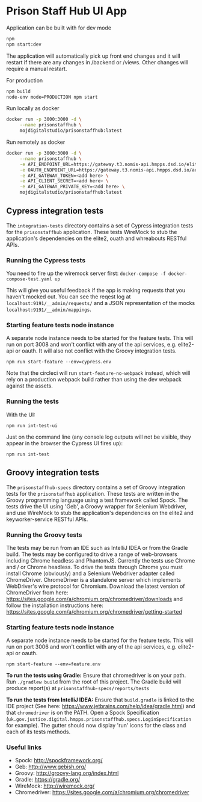# Prison Staff Hub UI App

Application can be built with for dev mode

```bash
npm
npm start:dev
```

The application will automatically pick up front end changes and it will restart if there are any changes in /backend or /views.
Other changes will require a manual restart.

For production

```bash
npm build
node-env mode=PRODUCTION npm start
```

Run locally as docker

```bash
docker run -p 3000:3000 -d \
     --name prisonstaffhub \
     mojdigitalstudio/prisonstaffhub:latest
```

Run remotely as docker

```bash
docker run -p 3000:3000 -d \
     --name prisonstaffhub \
     -e API_ENDPOINT_URL=https://gateway.t3.nomis-api.hmpps.dsd.io/elite2api/ \
     -e OAUTH_ENDPOINT_URL=https://gateway.t3.nomis-api.hmpps.dsd.io/auth/ \
     -e API_GATEWAY_TOKEN=<add here> \
     -e API_CLIENT_SECRET=<add here> \
     -e API_GATEWAY_PRIVATE_KEY=<add here> \
     mojdigitalstudio/prisonstaffhub:latest
```

## Cypress integration tests

The `integration-tests` directory contains a set of Cypress integration tests for the `prisonstaffhub` application.
These tests WireMock to stub the application's dependencies on the elite2, ouath and whreabouts RESTful APIs.

### Running the Cypress tests

You need to fire up the wiremock server first:
```docker-compose -f docker-compose-test.yaml up```

This will give you useful feedback if the app is making requests that you haven't mocked out. You can see
the reqest log at `localhost:9191/__admin/requests/` and a JSON representation of the mocks `localhost:9191/__admin/mappings`.

### Starting feature tests node instance

A separate node instance needs to be started for the feature tests. This will run on port 3008 and won't conflict
with any of the api services, e.g. elite2-api or oauth. It will also not conflict with the Groovy integration tests.

```npm run start-feature --env=cypress.env```

Note that the circleci will run `start-feature-no-webpack` instead, which will rely on a production webpack build
rather than using the dev webpack against the assets.

### Running the tests

With the UI:
```
npm run int-test-ui
```

Just on the command line (any console log outputs will not be visible, they appear in the browser the Cypress UI fires up):
```
npm run int-test
```

## Groovy integration tests

The `prisonstaffhub-specs` directory contains a set of Groovy integration tests for the `prisonstaffhub` application.
These tests are written in the Groovy programming language using a test framework called Spock. The tests drive
the UI using 'Geb', a Groovy wrapper for Selenium Webdriver, and use WireMock to stub the application's dependencies
on the elite2 and keyworker-service RESTful APIs.

### Running the Groovy tests

The tests may be run from an IDE such as IntelliJ IDEA or from the Gradle build.
The tests may be configured to drive a range of web-browsers including Chrome headless and PhantomJS.
Currently the tests use Chrome and / or Chrome headless.
To drive the tests through Chrome you must install Chrome (obviously) and a Selenium Webdriver adapter called ChromeDriver.
ChromeDriver is a standalone server which implements WebDriver's wire protocol for
Chromium. Download the latest version of ChromeDriver from here:
https://sites.google.com/a/chromium.org/chromedriver/downloads and follow the installation instructions here:
https://sites.google.com/a/chromium.org/chromedriver/getting-started

### Starting feature tests node instance

A separate node instance needs to be started for the feature tests. This will run on port 3006 and won't conflict
with any of the api services, e.g. elite2-api or oauth.

```npm start-feature --env=feature.env```

**To run the tests using Gradle:**
Ensure that chromedriver is on your path. Run `./gradlew build` from the root of this project.
The Gradle build will produce report(s) at `prisonstaffhub-specs/reports/tests`

**To run the tests from IntelliJ IDEA:**
Ensure that `build.gradle` is linked to the IDE project (See here: https://www.jetbrains.com/help/idea/gradle.html)
and that `chromedriver` is on the PATH. Open a Spock Specification
(`uk.gov.justice.digital.hmpps.prisonstaffhub.specs.LoginSpecification` for example). The gutter should
now display 'run' icons for the class and each of its tests methods.

### Useful links

- Spock: http://spockframework.org/
- Geb: http://www.gebish.org/
- Groovy: http://groovy-lang.org/index.html
- Gradle: https://gradle.org/
- WireMock: http://wiremock.org/
- Chromedriver: https://sites.google.com/a/chromium.org/chromedriver
